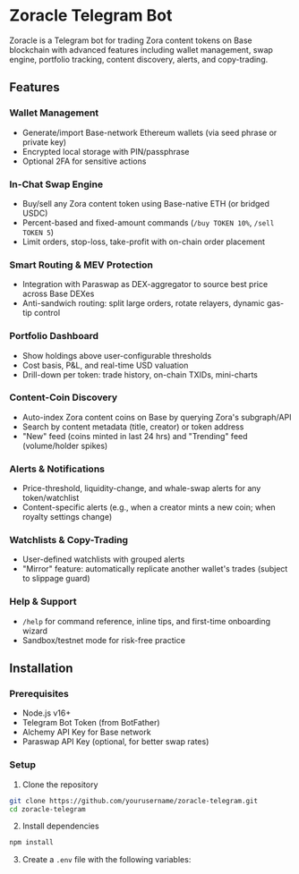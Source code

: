 # Zoracle Telegram Bot

Zoracle is a Telegram bot for trading Zora content tokens on Base blockchain with advanced features including wallet management, swap engine, portfolio tracking, content discovery, alerts, and copy-trading.

## Features

### Wallet Management
- Generate/import Base-network Ethereum wallets (via seed phrase or private key)
- Encrypted local storage with PIN/passphrase
- Optional 2FA for sensitive actions

### In-Chat Swap Engine
- Buy/sell any Zora content token using Base-native ETH (or bridged USDC)
- Percent-based and fixed-amount commands (`/buy TOKEN 10%`, `/sell TOKEN 5`)
- Limit orders, stop-loss, take-profit with on-chain order placement

### Smart Routing & MEV Protection
- Integration with Paraswap as DEX-aggregator to source best price across Base DEXes
- Anti-sandwich routing: split large orders, rotate relayers, dynamic gas-tip control

### Portfolio Dashboard
- Show holdings above user-configurable thresholds
- Cost basis, P&L, and real-time USD valuation
- Drill-down per token: trade history, on-chain TXIDs, mini-charts

### Content-Coin Discovery
- Auto-index Zora content coins on Base by querying Zora's subgraph/API
- Search by content metadata (title, creator) or token address
- "New" feed (coins minted in last 24 hrs) and "Trending" feed (volume/holder spikes)

### Alerts & Notifications
- Price-threshold, liquidity-change, and whale-swap alerts for any token/watchlist
- Content-specific alerts (e.g., when a creator mints a new coin; when royalty settings change)

### Watchlists & Copy-Trading
- User-defined watchlists with grouped alerts
- "Mirror" feature: automatically replicate another wallet's trades (subject to slippage guard)

### Help & Support
- `/help` for command reference, inline tips, and first-time onboarding wizard
- Sandbox/testnet mode for risk-free practice

## Installation

### Prerequisites
- Node.js v16+
- Telegram Bot Token (from BotFather)
- Alchemy API Key for Base network
- Paraswap API Key (optional, for better swap rates)

### Setup
1. Clone the repository
```bash
git clone https://github.com/yourusername/zoracle-telegram.git
cd zoracle-telegram
```

2. Install dependencies
```bash
npm install
```

3. Create a `.env` file with the following variables: